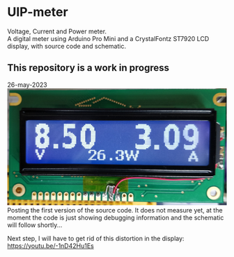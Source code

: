 # UIP-meter  
Voltage, Current and Power meter.  
A digital meter using Arduino Pro Mini and a CrystalFontz ST7920 LCD display, with source code and schematic.  
  
__<h2>This repository is a work in progress</h2>__  

26-may-2023  
<img src="https://github.com/HenniePeters/UIP-meter/blob/main/UIP-meter.jpg?raw=true"/>  
Posting the first version of the source code. It does not measure yet, at the moment the code is just showing debugging information and the schematic will follow shortly...  
  
Next step, I will have to get rid of this distortion in the display: https://youtu.be/-1nD42Hu1Es
